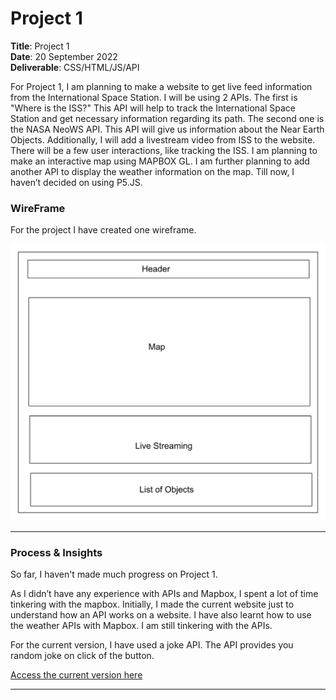 # Project 1

**Title**: Project 1 <br>
**Date**: 20 September 2022 <br>
**Deliverable**: CSS/HTML/JS/API <br>


For Project 1, I am planning to make a website to get live feed information from the International Space Station. I will be using 2 APIs. The first is "Where is the ISS?" This API will help to track the International Space Station and get necessary information regarding its path. The second one is the NASA NeoWS API. This API will give us information about the Near Earth Objects. Additionally, I will add a livestream video from ISS to the website. There will be a few user interactions, like tracking the ISS. I am planning to make an interactive map using MAPBOX GL. I am further planning to add another API to display the weather information on the map. Till now, I haven’t decided on using P5.JS.


### WireFrame 

For the project I have created one wireframe. <br>

<img src="images/wireframe.png" width="600">

---


### Process & Insights

So far, I haven't made much progress on Project 1.   <br>

As I didn’t have any experience with APIs and Mapbox, I spent a lot of time tinkering with the mapbox. Initially, I made the current website just to understand how an API works on a website. I have also learnt how to use the weather APIs with Mapbox. I am still tinkering with the APIs. <br>

For the current version, I have used a joke API. The API provides you random joke on click of the button. <br>

[Access the current version here](https://hasiburratul.github.io/connectionslab/Week_3/Project1/)


---